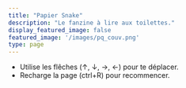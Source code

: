```yaml
---
title: "Papier Snake"
description: "Le fanzine à lire aux toilettes."
display_featured_image: false
featured_image: '/images/pq_couv.png'
type: page
---
```


- Utilise les flêches (↑, ↓, →, ←) pour te déplacer.
- Recharge la page (ctrl+R) pour recommencer.

<canvas id="snake" width="608" height="608" sytle="overflow: none"></canvas>
<script type="text/javascript" src="/snake/js/snake.js"></script>

